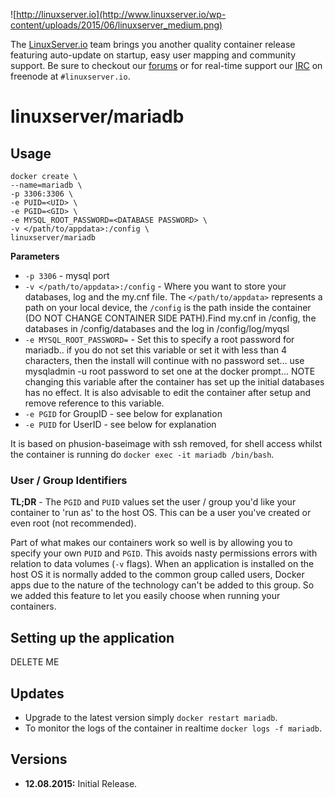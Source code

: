 ![http://linuxserver.io](http://www.linuxserver.io/wp-content/uploads/2015/06/linuxserver_medium.png)

The [LinuxServer.io](http://linuxserver.io) team brings you another quality container release featuring auto-update on startup, easy user mapping and community support. Be sure to checkout our [forums](http://forum.linuxserver.io) or for real-time support our [IRC](http://www.linuxserver.io/index.php/irc/) on freenode at `#linuxserver.io`.

# linuxserver/mariadb



## Usage

```
docker create \
--name=mariadb \
-p 3306:3306 \
-e PUID=<UID> \
-e PGID=<GID> \
-e MYSQL_ROOT_PASSWORD=<DATABASE PASSWORD> \
-v </path/to/appdata>:/config \
linuxserver/mariadb
```

**Parameters**

* `-p 3306` - mysql port
* `-v </path/to/appdata>:/config` - Where you want to store your databases, log and the my.cnf file. The `</path/to/appdata>` represents a path on your local device, the `/config` is the path inside the container (DO NOT CHANGE CONTAINER SIDE PATH).Find my.cnf in /config, the databases in /config/databases and the log in /config/log/myqsl
* `-e MYSQL_ROOT_PASSWORD=` - Set this to specify a root password for mariadb.. if you do not set this variable or set it with less than 4 characters, then the install will continue with no password set... use mysqladmin -u root password <PASSWORD> to set one at the docker prompt... NOTE changing this variable after the container has set up the initial databases has no effect. It is also advisable to edit the container after setup and remove reference to this variable.
* `-e PGID` for GroupID - see below for explanation
* `-e PUID` for UserID - see below for explanation

It is based on phusion-baseimage with ssh removed, for shell access whilst the container is running do `docker exec -it mariadb /bin/bash`.

### User / Group Identifiers

**TL;DR** - The `PGID` and `PUID` values set the user / group you'd like your container to 'run as' to the host OS. This can be a user you've created or even root (not recommended).

Part of what makes our containers work so well is by allowing you to specify your own `PUID` and `PGID`. This avoids nasty permissions errors with relation to data volumes (`-v` flags). When an application is installed on the host OS it is normally added to the common group called users, Docker apps due to the nature of the technology can't be added to this group. So we added this feature to let you easily choose when running your containers.

## Setting up the application 

<Insert a basic user guide here to get a n00b up and running with the software inside the container.> DELETE ME


## Updates

* Upgrade to the latest version simply `docker restart mariadb`.
* To monitor the logs of the container in realtime `docker logs -f mariadb`.



## Versions

+ **12.08.2015:** Initial Release. 
